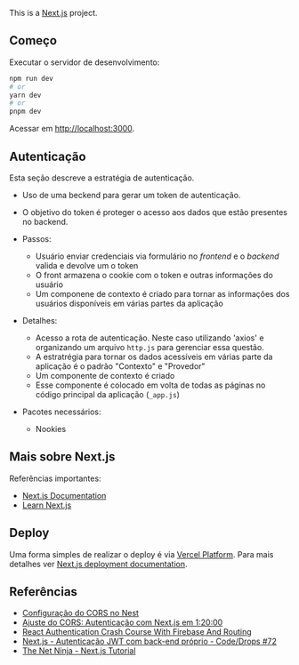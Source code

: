 This is a [Next.js](https://nextjs.org/) project.

## Começo

Executar o servidor de desenvolvimento:

```bash
npm run dev
# or
yarn dev
# or
pnpm dev
```

Acessar em [http://localhost:3000](http://localhost:3000).

## Autenticação

Esta seção descreve a estratégia de autenticação.

-  Uso de uma beckend para gerar um token de autenticação.
-  O objetivo do token é proteger o acesso aos dados que estão presentes no backend.
-  Passos:

   -  Usuário enviar credenciais via formulário no _frontend_ e o _backend_ valida e devolve um o token
   -  O front armazena o cookie com o token e outras informações do usuário
   -  Um componene de contexto é criado para tornar as informações dos usuários disponíveis em várias partes da aplicação

-  Detalhes:

   -  Acesso a rota de autenticação. Neste caso utilizando 'axios' e organizando um arquivo `http.js` para gerenciar essa questão.
   -  A estratrégia para tornar os dados acessíveis em várias parte da aplicação é o padrão "Contexto" e "Provedor"
   -  Um componente de contexto é criado
   -  Esse componente é colocado em volta de todas as páginas no código principal da aplicação (`_app.js`)

-  Pacotes necessários:
   -  Nookies

## Mais sobre Next.js

Referências importantes:

-  [Next.js Documentation](https://nextjs.org/docs)
-  [Learn Next.js](https://nextjs.org/learn)

## Deploy

Uma forma simples de realizar o deploy é via [Vercel Platform](https://vercel.com/new?utm_medium=default-template&filter=next.js&utm_source=create-next-app&utm_campaign=create-next-app-readme). Para mais detalhes ver [Next.js deployment documentation](https://nextjs.org/docs/deployment).

## Referências

-  [Configuração do CORS no Nest](https://docs.nestjs.com/security/cors)
-  [Ajuste do CORS: Autenticação com Next.js em 1:20:00](https://www.youtube.com/watch?v=ntnb1nsIpKw)
-  [React Authentication Crash Course With Firebase And Routing](https://www.youtube.com/watch?v=PKwu15ldZ7k)
-  [Next.js - Autenticação JWT com back-end próprio - Code/Drops #72](https://www.youtube.com/watch?v=pvrKHpXGO8E)
-  [The Net Ninja - Next.js Tutorial](https://www.youtube.com/watch?v=MJT_WXdSPjE&list=PL4cUxeGkcC9g9gP2onazU5-2M-AzA8eBw&index=4)
